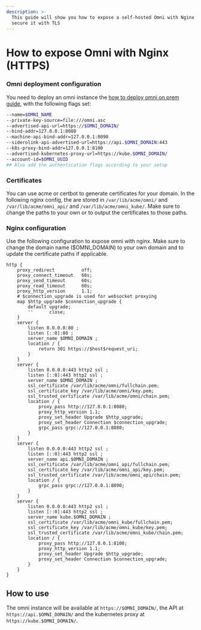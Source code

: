 ```yaml
---
description: >-
  This guide will show you how to expose a self-hosted Omni with Nginx and
  secure it with TLS
---
```


# How to expose Omni with Nginx (HTTPS)

### Omni deployment configuration

You need to deploy an omni instance the [how to deploy omni on prem guide](index.md), with the following flags set:

```bash
--name=$OMNI_NAME
--private-key-source=file:///omni.asc
--advertised-api-url=https://$OMNI_DOMAIN/
--bind-addr=127.0.0.1:8080
--machine-api-bind-addr=127.0.0.1:8090
--siderolink-api-advertised-url=https://api.$OMNI_DOMAIN:443
--k8s-proxy-bind-addr=127.0.0.1:8100
--advertised-kubernetes-proxy-url=https://kube.$OMNI_DOMAIN/
--account-id=$OMNI_UUID
## Also add the authentication flags according to your setup
```

### Certificates

You can use acme or certbot to generate certificates for your domain. In the following nginx config, the are stored in `/var/lib/acme/omni/` and `/var/lib/acme/omni_api/` and `/var/lib/acme/omni_kube/`. Make sure to change the paths to your own or to output the certificates to those paths.

### Nginx configuration

Use the following configuration to expose omni with nginx. Make sure to change the domain name ($OMNI\_DOMAIN) to your own domain and to update the certificate paths if applicable.

```nginx
http {
	proxy_redirect          off;
	proxy_connect_timeout   60s;
	proxy_send_timeout      60s;
	proxy_read_timeout      60s;
	proxy_http_version      1.1;
	# $connection_upgrade is used for websocket proxying
	map $http_upgrade $connection_upgrade {
		default upgrade;
		''      close;
	}
    server {
		listen 0.0.0.0:80 ;
		listen [::0]:80 ;
		server_name $OMNI_DOMAIN ;
		location / {
			return 301 https://$host$request_uri;
		}
	}
	server {
		listen 0.0.0.0:443 http2 ssl ;
		listen [::0]:443 http2 ssl ;
		server_name $OMNI_DOMAIN ;
		ssl_certificate /var/lib/acme/omni/fullchain.pem;
		ssl_certificate_key /var/lib/acme/omni/key.pem;
		ssl_trusted_certificate /var/lib/acme/omni/chain.pem;
		location / {
			proxy_pass http://127.0.0.1:8080;
			proxy_http_version 1.1;
			proxy_set_header Upgrade $http_upgrade;
			proxy_set_header Connection $connection_upgrade;
			grpc_pass grpc://127.0.0.1:8080;
		}
	}
	server {
		listen 0.0.0.0:443 http2 ssl ;
		listen [::0]:443 http2 ssl ;
		server_name api.$OMNI_DOMAIN ;
		ssl_certificate /var/lib/acme/omni_api/fullchain.pem;
		ssl_certificate_key /var/lib/acme/omni_api/key.pem;
		ssl_trusted_certificate /var/lib/acme/omni_api/chain.pem;
		location / {
			grpc_pass grpc://127.0.0.1:8090;
		}
	}
	server {
		listen 0.0.0.0:443 http2 ssl ;
		listen [::0]:443 http2 ssl ;
		server_name kube.$OMNI_DOMAIN ;
		ssl_certificate /var/lib/acme/omni_kube/fullchain.pem;
		ssl_certificate_key /var/lib/acme/omni_kube/key.pem;
		ssl_trusted_certificate /var/lib/acme/omni_kube/chain.pem;
		location / {
			proxy_pass http://127.0.0.1:8100;
			proxy_http_version 1.1;
			proxy_set_header Upgrade $http_upgrade;
			proxy_set_header Connection $connection_upgrade;
		}
	}
}
```

## How to use

The omni instance will be available at `https://$OMNI_DOMAIN/`, the API at `https://api.$OMNI_DOMAIN/` and the kubernetes proxy at `https://kube.$OMNI_DOMAIN/`.
